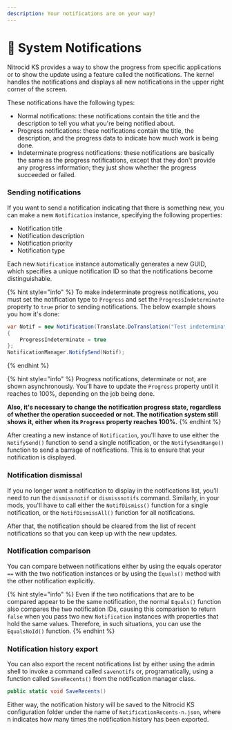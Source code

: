 ```yaml
---
description: Your notifications are on your way!
---
```


# 🔔 System Notifications

Nitrocid KS provides a way to show the progress from specific applications or to show the update using a feature called the notifications. The kernel handles the notifications and displays all new notifications in the upper right corner of the screen.

These notifications have the following types:

* Normal notifications: these notifications contain the title and the description to tell you what you're being notified about.
* Progress notifications: these notifications contain the title, the description, and the progress data to indicate how much work is being done.
* Indeterminate progress notifications: these notifications are basically the same as the progress notifications, except that they don't provide any progress information; they just show whether the progress succeeded or failed.

### Sending notifications

If you want to send a notification indicating that there is something new, you can make a new `Notification` instance, specifying the following properties:

* Notification title
* Notification description
* Notification priority
* Notification type

Each new `Notification` instance automatically generates a new GUID, which specifies a unique notification ID so that the notifications become distinguishable.

{% hint style="info" %}
To make indeterminate progress notifications, you must set the notification type to `Progress` and set the `ProgressIndeterminate` property to `true` prior to sending notifications. The below example shows you how it's done:

```csharp
var Notif = new Notification(Translate.DoTranslation("Test indeterminate notification"), Translate.DoTranslation("Description is here"), NotificationPriority.Low, NotificationType.Progress)
{
    ProgressIndeterminate = true
};
NotificationManager.NotifySend(Notif);
```
{% endhint %}

{% hint style="info" %}
Progress notifications, determinate or not, are shown asynchronously. You'll have to update the `Progress` property until it reaches to 100%, depending on the job being done.

**Also, it's necessary to change the notification progress state, regardless of whether the operation succeeded or not. The notification system still shows it, either when its `Progress` property reaches 100%.**
{% endhint %}

After creating a new instance of `Notification`, you'll have to use either the `NotifySend()` function to send a single notification, or the `NotifySendRange()` function to send a barrage of notifications. This is to ensure that your notification is displayed.

### Notification dismissal

If you no longer want a notification to display in the notifications list, you'll need to run the `dismissnotif` or `dismissnotifs` command. Similarly, in your mods, you'll have to call either the `NotifDismiss()` function for a single notification, or the `NotifDismissAll()` function for all notifications.

After that, the notification should be cleared from the list of recent notifications so that you can keep up with the new updates.

### Notification comparison

You can compare between notifications either by using the equals operator `==` with the two notification instances or by using the `Equals()` method with the other notification explicitly.

{% hint style="info" %}
Even if the two notifications that are to be compared appear to be the same notification, the normal `Equals()` function also compares the two notification IDs, causing this comparison to return `false` when you pass two new `Notification` instances with properties that hold the same values. Therefore, in such situations, you can use the `EqualsNoId()` function.
{% endhint %}

### Notification history export

You can also export the recent notifications list by either using the admin shell to invoke a command called `savenotifs` or, programatically, using a function called `SaveRecents()` from the notification manager class.

```csharp
public static void SaveRecents()
```

Either way, the notification history will be saved to the Nitrocid KS configuration folder under the name of `NotificationRecents-n.json`, where n indicates how many times the notification history has been exported.
